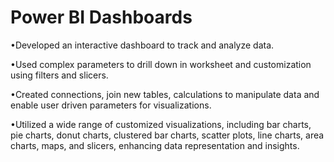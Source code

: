 # Power BI Dashboards
•Developed an interactive dashboard to track and analyze data.

•Used complex parameters to drill down in worksheet and customization using filters and slicers.

•Created connections, join new tables, calculations to manipulate data and enable user driven parameters for visualizations.

•Utilized a wide range of customized visualizations, including bar charts, pie charts, donut charts, clustered bar charts, scatter plots, line charts,
area charts, maps, and slicers, enhancing data representation and insights.
